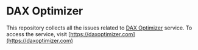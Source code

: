 # DAX Optimizer
This repository collects all the issues related to [DAX Optimizer](https://daxoptimizer.com) service.
To access the service, visit [https://daxoptimizer.com](https://daxoptimizer.com) 
